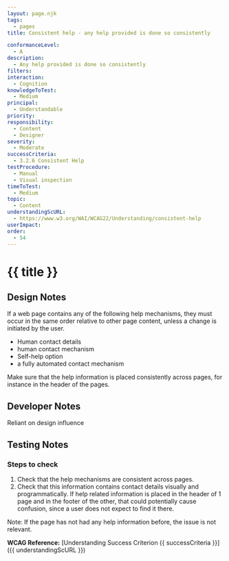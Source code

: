 ```yaml
---
layout: page.njk
tags:
  - pages
title: Consistent help - any help provided is done so consistently

conformanceLevel:
  - A
description:
  - Any help provided is done so consistently
filters:
interaction:
  - Cognition
knowledgeToTest:
  - Medium
principal:
  - Understandable
priority:
responsibility:
  - Content
  - Designer
severity:
  - Moderate
successCriteria:
  - 3.2.6 Consistent Help
testProcedure:
  - Manual
  - Visual inspection
timeToTest:
  - Medium
topic:
  - Content
understandingScURL:
  - https://www.w3.org/WAI/WCAG22/Understanding/consistent-help
userImpact:
order:
  - 54
---
```


# {{ title }}

## Design Notes

If a web page contains any of the following help mechanisms, they must occur in the same order relative to other page content, unless a change is initiated by the user.

- Human contact details
- human contact mechanism
- Self-help option
- a fully automated contact mechanism

Make sure that the help information is placed consistently across pages, for instance in the header of the pages.

## Developer Notes

Reliant on design influence

## Testing Notes

### Steps to check

1. Check that the help mechanisms are consistent across pages.
2. Check that this information contains contact details visually and programmatically. If help related information is placed in the header of 1 page and in the footer of the other, that could potentially cause confusion, since a user does not expect to find it there.

Note: If the page has not had any help information before, the issue is not relevant.

**WCAG Reference:** [Understanding Success Criterion {{ successCriteria }}]({{ understandingScURL }})

